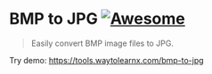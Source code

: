 # BMP to JPG [![Awesome](https://cdn.rawgit.com/sindresorhus/awesome/d7305f38d29fed78fa85652e3a63e154dd8e8829/media/badge.svg)](https://github.com/sindresorhus/awesome)

>Easily convert BMP image files to JPG.

Try demo: https://tools.waytolearnx.com/bmp-to-jpg
